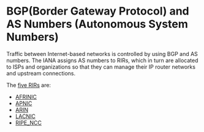 # BGP(Border Gateway Protocol) and AS Numbers (Autonomous System Numbers)

Traffic between Internet-based networks is controlled by using BGP and AS numbers. The IANA assigns AS numbers to RIRs, which in turn are allocated to ISPs and organizations so that they can manage their IP router networks and upstream connections.

The [five RIRs](https://www.iana.org/numbers) are:

* [AFRINIC](https://www.iana.org/assignments/as-numbers/as-numbers.xhtml#AFRINIC)
* [APNIC](https://www.iana.org/assignments/as-numbers/as-numbers.xhtml#APNIC)
* [ARIN](https://www.iana.org/assignments/as-numbers/as-numbers.xhtml#ARIN)
* [LACNIC](https://www.iana.org/assignments/as-numbers/as-numbers.xhtml#LACNIC)
* [RIPE\_NCC](https://www.iana.org/assignments/as-numbers/as-numbers.xhtml#RIPE\_NCC)

